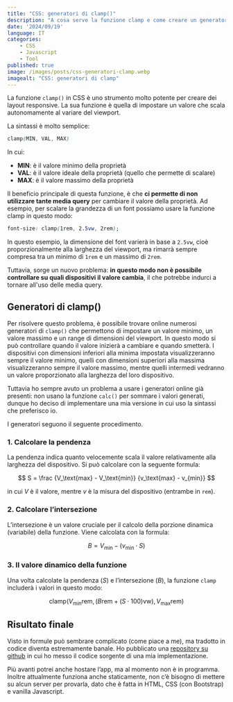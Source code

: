 ```yaml
---
title: "CSS: generatori di clamp()"
description: "A cosa serve la funzione clamp e come creare un generatore"
date: '2024/09/19'
language: IT
categories:
    - CSS 
    - Javascript 
    - Tool
published: true
image: /images/posts/css-generatori-clamp.webp
imagealt: "CSS: generatori di clamp"
---
```


La funzione `clamp()` in CSS è uno strumento molto potente per creare dei layout responsive. La sua funzione è quella di impostare un valore che scala autonomamente al variare del viewport.

La sintassi è molto semplice:

```css
clamp(MIN, VAL, MAX)
```

In cui:

- **MIN**: è il valore minimo della proprietà
- **VAL**: è il valore ideale della proprietà (quello che permette di scalare)
- **MAX**: è il valore massimo della proprietà

Il beneficio principale di questa funzione, è che **ci permette di non utilizzare tante media query** per cambiare il valore della proprietà. Ad esempio, per scalare la grandezza di un font possiamo usare la funzione clamp in questo modo:

```css
font-size: clamp(1rem, 2.5vw, 2rem);
```

In questo esempio, la dimensione del font varierà in base a `2.5vw`, cioè proporzionalmente alla larghezza del viewport, ma rimarrà sempre compresa tra un minimo di `1rem` e un massimo di `2rem`.

Tuttavia, sorge un nuovo problema: **in questo modo non è possibile controllare su quali dispositivi il valore cambia**, il che potrebbe indurci a tornare all'uso delle media query.

## Generatori di clamp()

Per risolvere questo problema, è possibile trovare online numerosi generatori di `clamp()` che permettono di impostare un valore minimo, un valore massimo e un range di dimensioni del viewport. In questo modo si può controllare quando il valore inizierà a cambiare e quando smetterà. I dispositivi con dimensioni inferiori alla minima impostata visualizzeranno sempre il valore minimo, quelli con dimensioni superiori alla massima visualizzeranno sempre il valore massimo, mentre quelli intermedi vedranno un valore proporzionato alla larghezza del loro dispositivo.

Tuttavia ho sempre avuto un problema a usare i generatori online già presenti: non usano la funzione `calc()` per sommare i valori generati, dunque ho deciso di implementare una mia versione in cui uso la sintassi che preferisco io.

I generatori seguono il seguente procedimento.

### 1. Calcolare la pendenza

La pendenza indica quanto velocemente scala il valore relativamente alla larghezza del dispositivo. Si può calcolare con la seguente formula:

$$
S = \frac {V_\text{max} - V_\text{min}} {v_\text{max} - v_{min}}
$$

in cui $V$ è il valore, mentre $v$ è la misura del dispositivo (entrambe in `rem`).

### 2. Calcolare l’intersezione

L’intersezione è un valore cruciale per il calcolo della porzione dinamica (variabile) della funzione. Viene calcolata con la formula:

$$
B = V_\text{min} - (v_\text{min} \cdot S)
$$

### 3. Il valore dinamico della funzione

Una volta calcolate la pendenza ($S$) e l’intersezione ($B$), la funzione `clamp` includerà i valori in questo modo:

$$
\text{clamp(}V_\text{min} \text{rem}, (B \text{rem} + (S \cdot 100) \text{vw}), V_\text{max} \text{rem})
$$

## Risultato finale

Visto in formule può sembrare complicato (come piace a me), ma tradotto in codice diventa estremamente banale. Ho pubblicato una <a href="https://github.com/MatMyfta/clamp-generator" target="_blank">repository su github</a> in cui ho messo il codice sorgente di una mia implementazione.

Più avanti potrei anche hostare l’app, ma al momento non è in programma. Inoltre attualmente funziona anche staticamente, non c’è bisogno di mettere su alcun server per provarla, dato che è fatta in HTML, CSS (con Bootstrap) e vanilla Javascript.